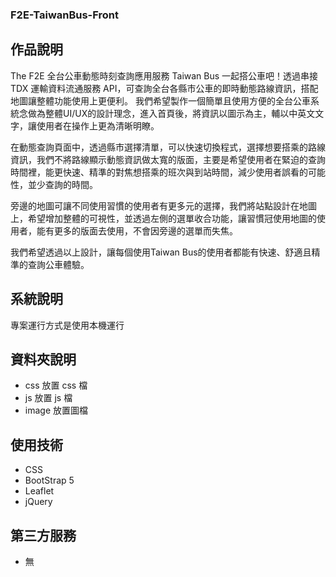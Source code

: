 ### F2E-TaiwanBus-Front
## 作品說明

The F2E 全台公車動態時刻查詢應用服務
Taiwan Bus 一起搭公車吧！透過串接 TDX 運輸資料流通服務 API，可查詢全台各縣市公車的即時動態路線資訊，搭配地圖讓整體功能使用上更便利。
我們希望製作一個簡單且使用方便的全台公車系統念做為整體UI/UX的設計理念，進入首頁後，將資訊以圖示為主，輔以中英文文字，讓使用者在操作上更為清晰明瞭。

在動態查詢頁面中，透過縣市選擇清單，可以快速切換程式，選擇想要搭乘的路線資訊，我們不將路線顯示動態資訊做太寬的版面，主要是希望使用者在緊迫的查詢時間裡，能更快速、精準的對焦想搭乘的班次與到站時間，減少使用者誤看的可能性，並少查詢的時間。

旁邊的地圖可讓不同使用習慣的使用者有更多元的選擇，我們將站點設計在地圖上，希望增加整體的可視性，並透過左側的選單收合功能，讓習慣冠使用地圖的使用者，能有更多的版面去使用，不會因旁邊的選單而失焦。

我們希望透過以上設計，讓每個使用Taiwan Bus的使用者都能有快速、舒適且精準的查詢公車體驗。

## 系統說明

專案運行方式是使用本機運行

## 資料夾說明

- css 放置 css 檔
- js 放置 js 檔
- image 放置圖檔

## 使用技術

- CSS
- BootStrap 5
- Leaflet
- jQuery

## 第三方服務

- 無

